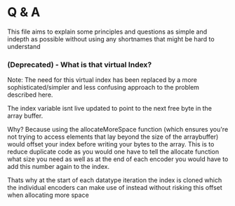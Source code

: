# Q & A
This file aims to explain some principles and questions as simple and indepth as possible without using any shortnames that might be hard to understand

### (Deprecated) - What is that virtual Index?
Note: The need for this virtual index has been replaced by a more sophisticated/simpler and less confusing approach to the problem described here.

The index variable isnt live updated to point to the next free byte in the array buffer.

Why? Because using the allocateMoreSpace function (which ensures you're not trying to access elements that lay beyond the size of the arraybuffer) would offset your index before writing your bytes to the array.
This is to reduce duplicate code as you would one have to tell the allocate function what size you need
as well as at the end of each encoder you would have to add this number again to the index.

Thats why at the start of each datatype iteration the index is cloned which the individual encoders can make use of instead without risking this offset when allocating more space